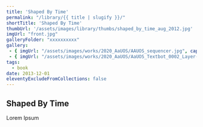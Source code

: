```yaml
---
title: 'Shaped By Time'
permalink: "/library/{{ title | slugify }}/"
shortTitle: 'Shaped By Time'
thumbUrl: '/assets/images/library/thumbs/shaped_by_time_aug_2012.jpg'
imgUrl: "front.jpg"
galleryFolder: "xxxxxxxxxx"
gallery:
 - { imgUrl: "/assets/images/works/2020_AaUOS/AAUOS_sequencer.jpg", caption: "" }
 - { imgUrl: "/assets/images/works/2020_AaUOS/AaUOS_Textbot_0002_Layer-20.jpg", caption: "" }
tags:
  - book
date: 2013-12-01
eleventyExcludeFromCollections: false
---
```



<h2>Shaped By Time</h2>
<p>Lorem Ipsum</p>